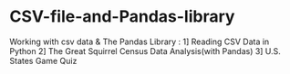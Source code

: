 # CSV-file-and-Pandas-library
Working with csv data &amp; The Pandas Library : 
1] Reading CSV Data in Python
2] The Great Squirrel Census Data Analysis(with Pandas)
3] U.S. States Game Quiz
